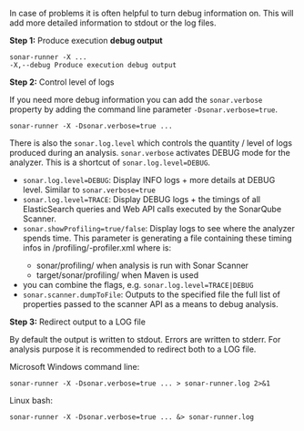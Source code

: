 In case of problems it is often helpful to turn debug information on. This will add more detailed information to stdout or the log files.

**Step 1:** Produce execution **debug output**

```
sonar-runner -X ...
-X,--debug Produce execution debug output
```

**Step 2:** Control level of logs

If you need more debug information you can add the ```sonar.verbose``` property by adding the command line parameter ```-Dsonar.verbose=true```.

```
sonar-runner -X -Dsonar.verbose=true ...
```

 There is also the `sonar.log.level` which controls the quantity / level of logs produced during an analysis. `sonar.verbose` activates DEBUG mode for the analyzer. This is a shortcut of `sonar.log.level=DEBUG`.
* `sonar.log.level=DEBUG`: Display INFO logs + more details at DEBUG level. Similar to `sonar.verbose=true`
* `sonar.log.level=TRACE`: Display DEBUG logs + the timings of all ElasticSearch queries and Web API calls executed by the SonarQube Scanner.
* `sonar.showProfiling=true/false`: Display logs to see where the analyzer spends time. This parameter is generating a file containing these timing infos in <workingDir>/profiling/<moduleKey>-profiler.xml where <workingDir> is:
   * sonar/profiling/ when analysis is run with Sonar Scanner
   * target/sonar/profiling/ when Maven is used 
* you can combine the flags, e.g. ```sonar.log.level=TRACE|DEBUG```
* `sonar.scanner.dumpToFile`: Outputs to the specified file the full list of properties passed to the scanner API as a means to debug analysis.

**Step 3:** Redirect output to a LOG file

By default the output is written to stdout. Errors are written to stderr. For analysis purpose it is recommended to redirect both to a LOG file.

Microsoft Windows command line:
```
sonar-runner -X -Dsonar.verbose=true ... > sonar-runner.log 2>&1
```
Linux bash:
```
sonar-runner -X -Dsonar.verbose=true ... &> sonar-runner.log
```
